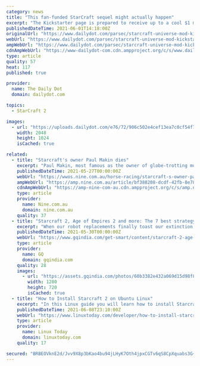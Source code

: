 ```yaml
---
category: news
title: "This fan-funded StarCraft sequel might actually happen"
excerpt: "The Kickstarter page is prepared to receive up to a cool $1 million, in fact, from esager StarCraft fans: new storylines, explorable zones, and character models would come along with $25,000 or so."
publishedDateTime: 2021-06-01T14:18:00Z
originalUrl: "https://www.dailydot.com/parsec/starcraft-universe-mod-kickstarter-blizzard/"
webUrl: "https://www.dailydot.com/parsec/starcraft-universe-mod-kickstarter-blizzard/"
ampWebUrl: "https://www.dailydot.com/parsec/starcraft-universe-mod-kickstarter-blizzard/?amp"
cdnAmpWebUrl: "https://www-dailydot-com.cdn.ampproject.org/c/s/www.dailydot.com/parsec/starcraft-universe-mod-kickstarter-blizzard/?amp"
type: article
quality: 57
heat: 117
published: true

provider:
  name: The Daily Dot
  domain: dailydot.com

topics:
  - StarCraft 2

images:
  - url: "https://uploads.dailydot.com/e76/72/906c502e4cef13ea7c0cf54f7492de69.jpg?auto=compress%2Cformat&ixlib=php-3.3.0"
    width: 2048
    height: 1024
    isCached: true

related:
  - title: "Starcraft's owner Paul Makin dies"
    excerpt: "Paul Makin, most famous as the owner of globe-trotting multiple Group One winner Starcraft, has died aged 82. An Australian who made his money betting on racing in Hong Kong and Japan, Makin also ..."
    publishedDateTime: 2021-05-27T00:00:00Z
    webUrl: "https://wwos.nine.com.au/horse-racing/starcraft-s-owner-paul-makin-dies/bf388208-dcdf-42fb-8e78-631c5014e6f6"
    ampWebUrl: "https://amp.nine.com.au/article/bf388208-dcdf-42fb-8e78-631c5014e6f6"
    cdnAmpWebUrl: "https://amp-nine-com-au.cdn.ampproject.org/c/s/amp.nine.com.au/article/bf388208-dcdf-42fb-8e78-631c5014e6f6"
    type: article
    provider:
      name: Nine.com.au
      domain: nine.com.au
    quality: 37
  - title: "Starcraft 2, Age of Empires 2 and more: The 7 best strategy games you can play right now"
    excerpt: "When our robot replacements finally toast our extinction, they’ll point to a single victory as the moment the tide turned in their favour – we’re not talking about chess or Go, but the day Google’s DeepMind beat the best of us at Starcraft 2."
    publishedDateTime: 2021-05-30T00:00:00Z
    webUrl: "https://www.gqindia.com/get-smart/content/starcraft-2-age-of-empires-2-and-more-the-7-best-strategy-games-you-can-play-right-now"
    type: article
    provider:
      name: GQ
      domain: gqindia.com
    quality: 28
    images:
      - url: "https://assets.gqindia.com/photos/60b3382e432a069d15d98f8c/16:9/w_1280,c_limit/CivilizationVI_screenshot_announce1.jpg"
        width: 1280
        height: 720
        isCached: true
  - title: "How to Install Starcraft 2 on Ubuntu Linux"
    excerpt: "In this Linux guide you will learn how to install Starcraft 2 on Ubuntu Linux. The Starcraft 2 game has been released free of charge for anyone with registered Battle.net account. Before you proceed with the installation make sure that you have correctly ..."
    publishedDateTime: 2021-06-08T23:10:00Z
    webUrl: "https://www.linuxtoday.com/developer/how-to-install-starcraft-2-on-ubuntu-linux-210606184502.html"
    type: article
    provider:
      name: Linux Today
      domain: linuxtoday.com
    quality: 17

secured: "BRBEOVknE2d/Jvv9X8p3bKao4bu94jLHyK7Oth4jpxCGTv6qS8CpXquabs3G+y3az4TBjnftwQMhEWXWaDxirc2oGe/WzGg2KM8wdbCo1d/LbyuR2U1rx5EPPnTKQ1tu1gvRxfGwR7sFer4c2lURS+dvH1Ys31Rx6xTZrL5sOHYtuJ/QD9WGgprhvyAzDBMbj2lYB3m9ZIbi5sw53JWW2toXfmpgFALcevgMS3NMX1BOJNmCEXVt/0FpSTffytcuUXGiZ+6LQemejWJRNgrXYAEPTtjM2B+tEQlOssYZgCLmS/Vu06k6YQ6KszzAzRw2lfr/9c6Fe4yT30RZTNYEvr724CKXYzeFkBz2bGp33e4=;41KiFYpKaUxQLaQ4fWROOQ=="
---
```


